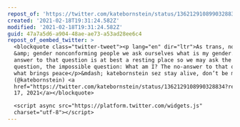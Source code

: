 ```yaml
---
repost_of: 'https://twitter.com/katebornstein/status/1362129108990328834'
created: '2021-02-18T19:31:24.582Z'
modified: '2021-02-18T19:31:24.582Z'
guid: 47a7a5d6-a904-48ae-ae73-a53ad28ee6c4
repost_of_oembed_twitter: >
  <blockquote class="twitter-tweet"><p lang="en" dir="ltr">As trans, nonbinary,
  &amp; gender nonconforming people we ask ourselves what is my gender. The
  answer to that question is at best a resting place so we may ask the deeper
  question, the impossible question: What am I? The no-answer to that one is
  what brings peace</p>&mdash; katebornstein sez stay alive, don’t be mean ❤️
  (@katebornstein) <a
  href="https://twitter.com/katebornstein/status/1362129108990328834?ref_src=twsrc%5Etfw">February
  17, 2021</a></blockquote>

  <script async src="https://platform.twitter.com/widgets.js"
  charset="utf-8"></script>
---
```

 
